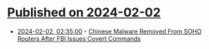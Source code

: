 # [Published on 2024-02-02](index.md)

* [2024-02-02, 02:35:00](https://soylentnews.org/article.pl?sid=24/02/01/1918204&from=rss) - [Chinese Malware Removed From SOHO Routers After FBI Issues Covert Commands](https://soylentnews.org/article.pl?sid=24/02/01/1918204&from=rss)
